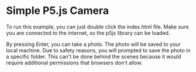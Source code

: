 # Simple P5.js Camera

To run this example, you can just double click the index.html file. Make sure you are connected to the internet, so the p5js library can be loaded.

By pressing Enter, you can take a photo. The photo will be saved to your local machine. Due to safety reasons, you will prompted to save the photo in a specific folder. This can't be done behind the scenes because it would require additional permissions that browsers don't allow.

